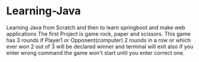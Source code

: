 # Learning-Java
Learning Java from Scratch and then to learn springboot and make web applications
The first Project is game rock, paper and scissors. This game has 3 rounds if Player1 or Opponent(computer) 2 rounds in a row or which ever won 2 out of 3 will be declared winner and terminal will exit also if you enter wrong command the game won't start until you enter correct one.
